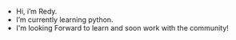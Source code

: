 - Hi, i’m Redy.
- I’m currently learning python. 
- I'm looking Forward to learn and soon work with the community!

